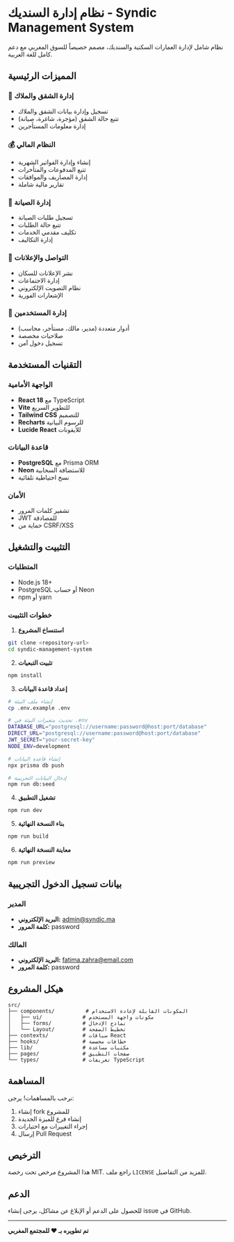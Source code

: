 # نظام إدارة السنديك - Syndic Management System

نظام شامل لإدارة العمارات السكنية والسنديك، مصمم خصيصاً للسوق المغربي مع دعم كامل للغة العربية.

## المميزات الرئيسية

### 🏢 إدارة الشقق والملاك
- تسجيل وإدارة بيانات الشقق والملاك
- تتبع حالة الشقق (مؤجرة، شاغرة، صيانة)
- إدارة معلومات المستأجرين

### 💰 النظام المالي
- إنشاء وإدارة الفواتير الشهرية
- تتبع المدفوعات والمتأخرات
- إدارة المصاريف والموافقات
- تقارير مالية شاملة

### 🔧 إدارة الصيانة
- تسجيل طلبات الصيانة
- تتبع حالة الطلبات
- تكليف مقدمي الخدمات
- إدارة التكاليف

### 📢 التواصل والإعلانات
- نشر الإعلانات للسكان
- إدارة الاجتماعات
- نظام التصويت الإلكتروني
- الإشعارات الفورية

### 👥 إدارة المستخدمين
- أدوار متعددة (مدير، مالك، مستأجر، محاسب)
- صلاحيات مخصصة
- تسجيل دخول آمن

## التقنيات المستخدمة

### الواجهة الأمامية
- **React 18** مع TypeScript
- **Vite** للتطوير السريع
- **Tailwind CSS** للتصميم
- **Recharts** للرسوم البيانية
- **Lucide React** للأيقونات

### قاعدة البيانات
- **PostgreSQL** مع Prisma ORM
- **Neon** للاستضافة السحابية
- نسخ احتياطية تلقائية

### الأمان
- تشفير كلمات المرور
- JWT للمصادقة
- حماية من CSRF/XSS

## التثبيت والتشغيل

### المتطلبات
- Node.js 18+
- PostgreSQL أو حساب Neon
- npm أو yarn

### خطوات التثبيت

1. **استنساخ المشروع**
```bash
git clone <repository-url>
cd syndic-management-system
```

2. **تثبيت التبعيات**
```bash
npm install
```

3. **إعداد قاعدة البيانات**
```bash
# إنشاء ملف البيئة
cp .env.example .env

# تحديث متغيرات البيئة في .env
DATABASE_URL="postgresql://username:password@host:port/database"
DIRECT_URL="postgresql://username:password@host:port/database"
JWT_SECRET="your-secret-key"
NODE_ENV=development

# إنشاء قاعدة البيانات
npx prisma db push

# إدخال البيانات التجريبية
npm run db:seed
```

4. **تشغيل التطبيق**
```bash
npm run dev
```

5. **بناء النسخة النهائية**
```bash
npm run build
```

6. **معاينة النسخة النهائية**
```bash
npm run preview
```

## بيانات تسجيل الدخول التجريبية

### المدير
- **البريد الإلكتروني:** admin@syndic.ma
- **كلمة المرور:** password

### المالك
- **البريد الإلكتروني:** fatima.zahra@email.com
- **كلمة المرور:** password

## هيكل المشروع

```
src/
├── components/          # المكونات القابلة لإعادة الاستخدام
│   ├── ui/             # مكونات واجهة المستخدم
│   ├── forms/          # نماذج الإدخال
│   └── Layout/         # تخطيط الصفحة
├── contexts/           # سياقات React
├── hooks/              # خطافات مخصصة
├── lib/                # مكتبات مساعدة
├── pages/              # صفحات التطبيق
└── types/              # تعريفات TypeScript
```

## المساهمة

نرحب بالمساهمات! يرجى:

1. إنشاء fork للمشروع
2. إنشاء فرع للميزة الجديدة
3. إجراء التغييرات مع اختبارات
4. إرسال Pull Request

## الترخيص

هذا المشروع مرخص تحت رخصة MIT. راجع ملف `LICENSE` للمزيد من التفاصيل.

## الدعم

للحصول على الدعم أو الإبلاغ عن مشاكل، يرجى إنشاء issue في GitHub.

---

**تم تطويره بـ ❤️ للمجتمع المغربي**